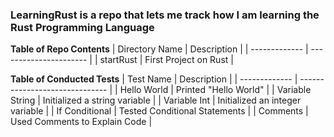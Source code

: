### LearningRust is a repo that lets me track how I am learning the Rust Programming Language

**Table of Repo Contents**
| Directory Name  | Description            |
| -------------   | ---------------------- |
| startRust       | First Project on Rust  |

**Table of Conducted Tests**
| Test Name       | Description                     |
| -------------   | ------------------------------  |
| Hello World     | Printed "Hello World"           |
| Variable String | Initialized a string variable   |
| Variable Int    | Initialized an integer variable |
| If Conditional  | Tested Conditional Statements   |
| Comments        | Used Comments to Explain Code   |
